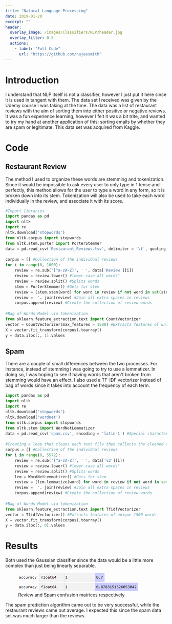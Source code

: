 ```yaml
---
title: "Natural Language Processing"
date: 2019-01-20
excerpt: ""
header:
  overlay_image: /images/Classifiers/NLP/header.jpg
  overlay_filter: 0.5
  actions:
    - label: "Full Code"
      url: "https://github.com/najeesmith"
---
```

# Introduction
I understand that NLP itself is not a classifier, however I just put it here since it is used in tangent with them.
The data set I received was given by the Udemy course I was taking at the time. The data was a list of restaurant reviews with the aim of sorting them into either positive or negative reviews. It was a fun experience learning, however I felt it was a bit trite, and wanted to try my hand at another application of this: sorting emails by whether they are spam or legitimate. This data set was acquired from Kaggle.

# Code

## Restaurant Review
The method I used to organize these words are stemming and tokenization. Since it would be impossible to ask every user to only type in 1 tense and perfectly, this method allows for the user to type a word in any form, so it is broken down into its stem. Tokenization will also be used to take each word individually in the review, and associate it with its score.

```python
#Import libraries
import pandas as pd
import nltk
import re
nltk.download('stopwords')
from nltk.corpus import stopwords
from nltk.stem.porter import PorterStemmer
data = pd.read_csv('Restaurant_Reviews.tsv', delimiter = '\t', quoting = 3) #/t to show data is separated by tabs and quoting to ignore double quotes

corpus = [] #Collection of the individual reviews
for i in range(0, 1000):
    review = re.sub('[^a-zA-Z]', ' ', data['Review'][i])
    review = review.lower() #lower case all words"
    review = review.split() #Splits words
    stem = PorterStemmer() #Gets for stem
    review = [stem.stem(word) for word in review if not word in set(stopwords.words('english'))] #Ignores certain words that are common such as "this"
    review =' '. join(review) #Join all extra spaces in reviews
    corpus.append(review) #Create the collection of review words

#Bag of Words Model via tokenization
from sklearn.feature_extraction.text import CountVectorizer
vector = CountVectorizer(max_features = 1500) #Extracts features of unique 1500 words
X = vector.fit_transform(corpus).toarray()
y = data.iloc[:, 1].values
```

## Spam
There are a couple of small differences between the two processes. For instance, instead of stemming I was going to try to use a lemmatizer. In doing so, I was hoping to see if having words that aren't broken from stemming would have an effect. I also used a TF-IDF vectorizer instead of bag of words since it takes into account the frequency of each term.

```python
import pandas as pd
import nltk
import re
nltk.download('stopwords')
nltk.download('wordnet')
from nltk.corpus import stopwords
from nltk.stem import WordNetLemmatizer
data = pd.read_csv('spam.csv', encoding = 'latin-1') #Special character readable

#Creating a loop that cleans each text file then collects the cleaned data
corpus = [] #Collection of the individual reviews
for i in range(0, 5572):
    review = re.sub('[^a-zA-Z]', ' ', data['v2'][i])
    review = review.lower() #lower case all words"
    review = review.split() #Splits words
    lem = WordNetLemmatizer() #Gets for stem
    review = [lem.lemmatize(word) for word in review if not word in set(stopwords.words('english'))] #Ignores certain words that are common such as "this"
    review =' '. join(review) #Join all extra spaces in reviews
    corpus.append(review) #Create the collection of review words

#Bag of Words Model via tokenization
from sklearn.feature_extraction.text import TfidfVectorizer
vector = TfidfVectorizer() #Extracts features of unique 1500 words
X = vector.fit_transform(corpus).toarray()
y = data.iloc[:, 0].values
```

# Results
Both used the Gaussian classifier since the data would be a little more complex than just being linearly separable.

<figure class="half">
<a href="/images\Classifiers\NLP\accuracy_review.PNG"><img src="/images\Classifiers\NLP\accuracy_review.PNG"></a>
<a href="/images\Classifiers\NLP\accuracy_spam.PNG"><img src="/images\Classifiers\NLP\accuracy_spam.PNG"></a>
    <figcaption>Review and Spam confusion matrices respectively</figcaption>
</figure>

The spam prediction algorithm came out to be very successful, while the restaurant reviews came out average. I expected this since the spam data set was much larger than the reviews.
